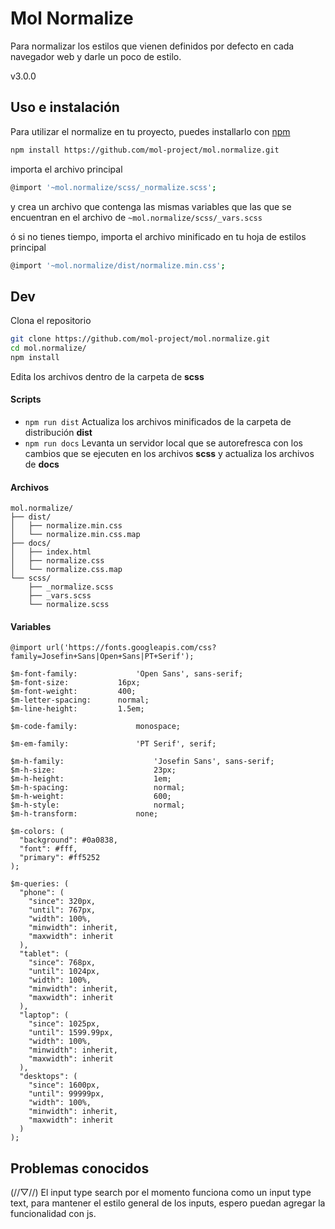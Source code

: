 # Mol Normalize
Para normalizar los estilos que vienen definidos por defecto en cada navegador web y darle un poco de estilo.

v3.0.0


## Uso e instalación
Para utilizar el normalize en tu proyecto, puedes installarlo con [npm](https://www.npmjs.com/)
```sh
npm install https://github.com/mol-project/mol.normalize.git
```
importa el archivo principal
```sh
@import '~mol.normalize/scss/_normalize.scss';
```
y crea un archivo que contenga las mismas variables que las que se encuentran en
el archivo de `~mol.normalize/scss/_vars.scss`

ó si no tienes tiempo, importa el archivo minificado en tu hoja de estilos principal
```sh
@import '~mol.normalize/dist/normalize.min.css';
```

## Dev
Clona el repositorio
```sh
git clone https://github.com/mol-project/mol.normalize.git
cd mol.normalize/
npm install
```
Edita los archivos dentro de la carpeta de **scss**

#### Scripts
- `npm run dist` Actualiza los archivos minificados de la carpeta de distribución **dist**
- `npm run docs` Levanta un servidor local que se autorefresca con los cambios que se ejecuten en los archivos **scss** y actualiza los archivos de **docs**

#### Archivos
```text
mol.normalize/
├── dist/
│   ├── normalize.min.css
│   └── normalize.min.css.map
├── docs/
│   ├── index.html
│   ├── normalize.css
│   └── normalize.css.map
└── scss/
    ├── _normalize.scss
    ├── _vars.scss
    └── normalize.scss
```

#### Variables
```text
@import url('https://fonts.googleapis.com/css?family=Josefin+Sans|Open+Sans|PT+Serif');

$m-font-family: 			'Open Sans', sans-serif;
$m-font-size:       	16px;
$m-font-weight:     	400;
$m-letter-spacing:  	normal;
$m-line-height:     	1.5em;

$m-code-family: 			monospace;

$m-em-family: 				'PT Serif', serif;

$m-h-family: 					'Josefin Sans', sans-serif;
$m-h-size:   					23px;
$m-h-height: 					1em;
$m-h-spacing:					normal;
$m-h-weight: 					600;
$m-h-style:  					normal;
$m-h-transform:  			none;

$m-colors: (
  "background": #0a0838,
  "font": #fff,
  "primary": #ff5252
);

$m-queries: (
  "phone": (
    "since": 320px,
    "until": 767px,
    "width": 100%,
    "minwidth": inherit,
    "maxwidth": inherit
  ),
  "tablet": (
    "since": 768px,
    "until": 1024px,
    "width": 100%,
    "minwidth": inherit,
    "maxwidth": inherit
  ),
  "laptop": (
    "since": 1025px,
    "until": 1599.99px,
    "width": 100%,
    "minwidth": inherit,
    "maxwidth": inherit
  ),
  "desktops": (
    "since": 1600px,
    "until": 99999px,
    "width": 100%,
    "minwidth": inherit,
    "maxwidth": inherit
  )
);
```

## Problemas conocidos

(//▽//) El input type search por el momento funciona como un input type text, para mantener el estilo general de los inputs, espero puedan agregar la funcionalidad con js.
